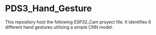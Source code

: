 # PDS3_Hand_Gesture
This repository host the following ESP32_Cam proyect file. It identifies 6 different hand gestures utilizing a simple CNN model.

